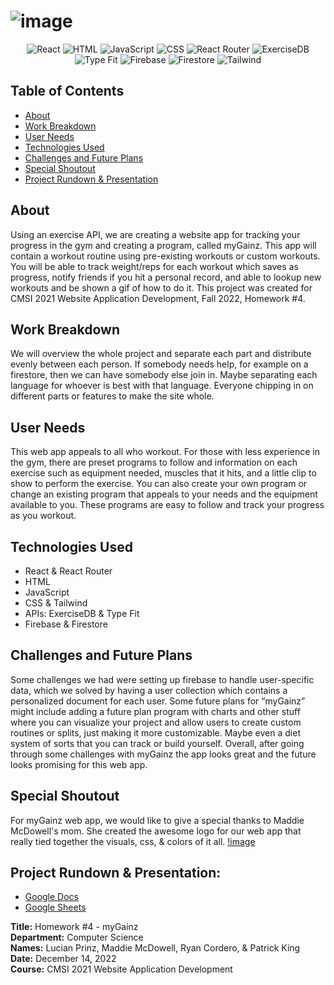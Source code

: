 # ![image](https://github.com/patrickgking03/cmsi2021-myGainz/blob/main/mygainz/src/logo.png?raw=true)

<div align="center">
  
  ![React](https://img.shields.io/badge/-React-blue?logo=react&logoColor=darkgrey&style=flat)
  ![HTML](https://img.shields.io/badge/-HTML-brightorange?logo=html&logoColor=white&style=flat)
  ![JavaScript](https://img.shields.io/badge/-JavaScript-yellow?logo=javascript&logoColor=grey&style=flat)
  ![CSS](https://img.shields.io/badge/-CSS-lightblue?logo=css&logoColor=lightblue&style=flat)
  ![React Router](https://img.shields.io/badge/-React%20Router-blue?logo=react-router&logoColor=darkgrey&style=flat)
  ![ExerciseDB](https://img.shields.io/badge/-ExerciseDB-green?logo=api&logoColor=white&style=flat)
  ![Type Fit](https://img.shields.io/badge/-Type%20Fit-lightgreen?logo=api&logoColor=white&style=flat)
  ![Firebase](https://img.shields.io/badge/-Firebase-orange?logo=firebase&logoColor=white&style=flat)
  ![Firestore](https://img.shields.io/badge/-Firestore-lightorange?logo=firestore&logoColor=white&style=flat)
  ![Tailwind](https://img.shields.io/badge/-Tailwind-blueviolet?logo=tailwind&logoColor=white&style=flat)

</div>
  
## Table of Contents
- [About](#about)
- [Work Breakdown](#work-breakdown)
- [User Needs](#user-needs)
- [Technologies Used](#technologies-used)
- [Challenges and Future Plans](#challenges-and-future-plans)
- [Special Shoutout](#special-shoutout)
- [Project Rundown & Presentation](#project-rundown-&-presentation)

## About
Using an exercise API, we are creating a website app for tracking your progress in the gym and creating a program, called myGainz. This app will contain a workout routine using pre-existing workouts or custom workouts. You will be able to track weight/reps for each workout which saves as progress, notify friends if you hit a personal record, and able to lookup new workouts and be shown a gif of how to do it. This project was created for CMSI 2021 Website Application Development, Fall 2022, Homework #4.

## Work Breakdown
We will overview the whole project and separate each part and distribute evenly between each person. If somebody needs help, for example on a firestore, then we can have somebody else join in. Maybe separating each language for whoever is best with that language. Everyone chipping in on different parts or features to make the site whole. 

## User Needs
This web app appeals to all who workout. For those with less experience in the gym, there are preset programs to follow and information on each exercise such as equipment needed, muscles that it hits, and a little clip to show to perform the exercise. You can also create your own program or change an existing program that appeals to your needs and the equipment available to you. These programs are easy to follow and track your progress as you workout. 

## Technologies Used
- React & React Router
- HTML
- JavaScript
- CSS & Tailwind
- APIs: ExerciseDB & Type Fit
- Firebase & Firestore

## Challenges and Future Plans
Some challenges we had were setting up firebase to handle user-specific data, which we solved by having a user collection which contains a personalized document for each user. Some future plans for “myGainz” might include adding a future plan program with charts and other stuff where you can visualize your project and allow users to create custom routines or splits, just making it more customizable. Maybe even a diet system of sorts that you can track or build yourself. Overall, after going through some challenges with myGainz the app looks great and the future looks promising for this web app.

## Special Shoutout
For myGainz web app, we would like to give a special thanks to Maddie McDowell's mom. She created the awesome logo for our web app that really tied together the visuals, css, & colors of it all.
[!image](https://gettinggrowth.com/wp-content/uploads/2020/10/how-to-get-free-instagram-shoutouts-2.png)

## Project Rundown & Presentation:
- [Google Docs](https://docs.google.com/document/d/1zEuQRMm35yhWzDEQaDIE1fbfXsbD-Eu_G4W0cjcHVn8/edit?usp=sharing&resourcekey=0-_JtpEmCDCSLdlk72pwKKNg)
- [Google Sheets](https://docs.google.com/presentation/d/1B-iUcsR9zvaeQsjn87xjfL-4Itl4W_KHx_gEGqvTJwg/edit#slide=id.g1b885cb552a_0_19)

**Title:** Homework #4 - myGainz <br>
**Department:** Computer Science <br>
**Names:** Lucian Prinz, Maddie McDowell, Ryan Cordero, & Patrick King <br>
**Date:** December 14, 2022 <br>
**Course:** CMSI 2021 Website Application Development
